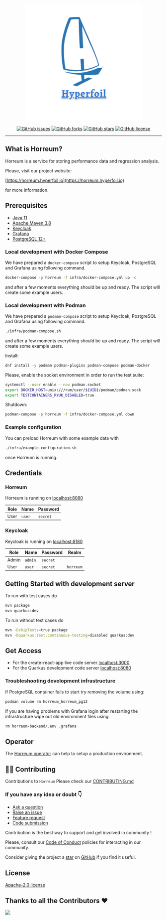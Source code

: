 <div align="center">

![hyperfoil-logo](./webapp/public/hyperfoil-logo.png)

<a href="https://github.com/Hyperfoil/Horreum/issues"><img alt="GitHub issues" src="https://img.shields.io/github/issues/Hyperfoil/Horreum"></a>
<a href="https://github.com/Hyperfoil/Horreum/fork"><img alt="GitHub forks" src="https://img.shields.io/github/forks/Hyperfoil/Horreum"></a>
<a href="https://github.com/Hyperfoil/Horreum/stargazers"><img alt="GitHub stars" src="https://img.shields.io/github/stars/Hyperfoil/Horreum"></a>
<a href="https://github.com/Hyperfoil/Horreum//blob/main/LICENSE"><img alt="GitHub license" src="https://img.shields.io/github/license/Hyperfoil/Horreum"></a> 
</div>

---
## What is Horreum?

Horreum is a service for storing performance data and regression analysis.

Please, visit our project website: 

[https://horreum.hyperfoil.io](https://horreum.hyperfoil.io)

for more information.

## Prerequisites

* [Java 11](https://adoptium.net/temurin/releases/?version=11)
* [Apache Maven 3.8](https://maven.apache.org/)
* [Keycloak](https://www.keycloak.org/)
* [Grafana](https://grafana.com/)
* [PostgreSQL 12+](https://www.postgresql.org/)

### Local development with Docker Compose

We have prepared a `docker-compose` script to setup Keycloak, PostgreSQL and Grafana using following command.

```bash
docker-compose -p horreum -f infra/docker-compose.yml up -d
```
and after a few moments everything should be up and ready. The script will create some example users.

### Local development with Podman

We have prepared a `podman-compose` script to setup Keycloak, PostgreSQL and Grafana using following command.

```bash
./infra/podman-compose.sh
```

and after a few moments everything should be up and ready. The script will create some example users.

Install:

``` bash
dnf install -y podman podman-plugins podman-compose podman-docker
```

Please, enable the socket environment in order to run the test suite:

``` bash
systemctl --user enable --now podman.socket
export DOCKER_HOST=unix:///run/user/${UID}/podman/podman.sock
export TESTCONTAINERS_RYUK_DISABLED=true
```

Shutdown:

``` bash
podman-compose -p horreum -f infra/docker-compose.yml down
```

### Example configuration

You can preload Horreum with some example data with

```bash
./infra/example-configuration.sh
```

once Horreum is running.

## Credentials

### Horreum

Horreum is running on [localhost:8080](http://localhost:8080)

| Role | Name | Password |
| ---- | ---- | -------- |
| User | `user` | `secret` |


### Keycloak

Keycloak is running on [localhost:8180](http://localhost:8180)

| Role | Name | Password | Realm |
| ---- | ---- | -------- | ----- |
| Admin | `admin` | `secret` | |
| User | `user` | `secret` | `horreum` |

## Getting Started with development server

To run with test cases do

```bash
mvn package
mvn quarkus:dev
```

To run without test cases do

```bash
mvn -DskipTests=true package
mvn -Dquarkus.test.continuous-testing=disabled quarkus:dev
```

## Get Access

* For the create-react-app live code server [localhost:3000](http://localhost:3000)
* For the Quarkus development code server   [localhost:8080](http://localhost:8080)

### Troubleshooting development infrastructure

If PostgreSQL container fails to start try removing the volume using:

```bash
podman volume rm horreum_horreum_pg12
```

If you are having problems with Grafana login after restarting the infrastructure wipe out old environment files using:

```bash
rm horreum-backend/.env .grafana
```

## Operator

The [Horreum operator](https://github.com/Hyperfoil/horreum-operator) can help to setup a production environment.

## 🧑‍💻 Contributing

Contributions to `Horreum` Please check our [CONTRIBUTING.md](./CONTRIBUTING.md)

### If you have any idea or doubt 👇

* [Ask a question](https://github.com/Hyperfoil/Horreum/discussions)
* [Raise an issue](https://github.com/Hyperfoil/Horreum/issues)
* [Feature request](https://github.com/Hyperfoil/Horreum/issues)
* [Code submission](https://github.com/Hyperfoil/Horreum/pulls)

Contribution is the best way to support and get involved in community !

Please, consult our [Code of Conduct](./CODE_OF_CONDUCT.md) policies for interacting in our
community.

Consider giving the project a [star](https://github.com/Hyperfoil/Horreum/stargazers) on
[GitHub](https://github.com/Hyperfoil/Horreum/) if you find it useful.

## License

[Apache-2.0 license](https://opensource.org/licenses/Apache-2.0)

## Thanks to all the Contributors ❤️

<img src="https://contrib.rocks/image?repo=Hyperfoil/Horreum" />
